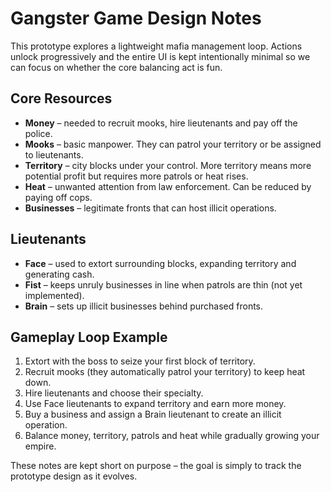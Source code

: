 # Gangster Game Design Notes

This prototype explores a lightweight mafia management loop. Actions unlock progressively and the entire UI is kept intentionally minimal so we can focus on whether the core balancing act is fun.

## Core Resources
- **Money** – needed to recruit mooks, hire lieutenants and pay off the police.
- **Mooks** – basic manpower. They can patrol your territory or be assigned to lieutenants.
- **Territory** – city blocks under your control. More territory means more potential profit but requires more patrols or heat rises.
- **Heat** – unwanted attention from law enforcement. Can be reduced by paying off cops.
- **Businesses** – legitimate fronts that can host illicit operations.

## Lieutenants
- **Face** – used to extort surrounding blocks, expanding territory and generating cash.
- **Fist** – keeps unruly businesses in line when patrols are thin (not yet implemented).
- **Brain** – sets up illicit businesses behind purchased fronts.

## Gameplay Loop Example
1. Extort with the boss to seize your first block of territory.
2. Recruit mooks (they automatically patrol your territory) to keep heat down.
3. Hire lieutenants and choose their specialty.
4. Use Face lieutenants to expand territory and earn more money.
5. Buy a business and assign a Brain lieutenant to create an illicit operation.
6. Balance money, territory, patrols and heat while gradually growing your empire.

These notes are kept short on purpose – the goal is simply to track the prototype design as it evolves.
